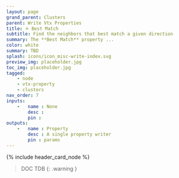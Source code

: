 ```yaml
---
layout: page
grand_parent: Clusters
parent: Write Vtx Properties
title: 🝊 Best Match
subtitle: Find the neighbors that best match a given direction
summary: The **Best Match** property ...
color: white
summary: TBD
splash: icons/icon_misc-write-index.svg
preview_img: placeholder.jpg
toc_img: placeholder.jpg
tagged: 
    - node
    - vtx-property
    - clusters
nav_order: 7
inputs:
    -   name : None
        desc : 
        pin : 
outputs:
    -   name : Property
        desc : A single property writer
        pin : params
---
```


{% include header_card_node %}

> DOC TDB
{: .warning }